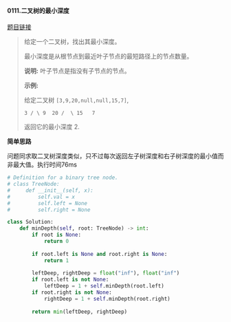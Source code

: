#### 0111.二叉树的最小深度

[题目链接](https://leetcode-cn.com/problems/minimum-depth-of-binary-tree)

> 给定一个二叉树，找出其最小深度。
>
> 最小深度是从根节点到最近叶子节点的最短路径上的节点数量。
>
> **说明:** 叶子节点是指没有子节点的节点。
>
> **示例:**
>
> 给定二叉树 `[3,9,20,null,null,15,7]`,
>
> `
>     3
>    / \
>   9  20
>     /  \
>    15   7
> `
>
> 返回它的最小深度  2.

**简单思路**

问题同求取二叉树深度类似，只不过每次返回左子树深度和右子树深度的最小值而非最大值。执行时间76ms

```python
# Definition for a binary tree node.
# class TreeNode:
#     def __init__(self, x):
#         self.val = x
#         self.left = None
#         self.right = None

class Solution:
    def minDepth(self, root: TreeNode) -> int:
        if root is None:
            return 0
        
        if root.left is None and root.right is None:
            return 1
        
        leftDeep, rightDeep = float("inf"), float("inf")
        if root.left is not None:
            leftDeep = 1 + self.minDepth(root.left)
        if root.right is not None:
            rightDeep = 1 + self.minDepth(root.right)
        
        return min(leftDeep, rightDeep)
```



